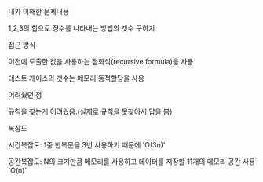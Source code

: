 내가 이해한 문제내용

1,2,3의 합으로 정수를 나타내는 방법의 갯수 구하기


접근 방식

이전에 도출한 값을 사용하는 점화식(recursive formula)을 사용

테스트 케이스의 갯수는 메모리 동적할당을 사용


어려웠던 점

규칙을 찾는게 어려웠음.(실제로 규칙을 못찾아서 답을 봄)


복잡도

시간복잡도: 1중 반복문을 3번 사용하기 때문에 'O(3n)'

공간복잡도: N의 크기만큼 메모리를 사용하고 데이터를 저장할 11개의 메모리 공간 사용 'O(n)'
